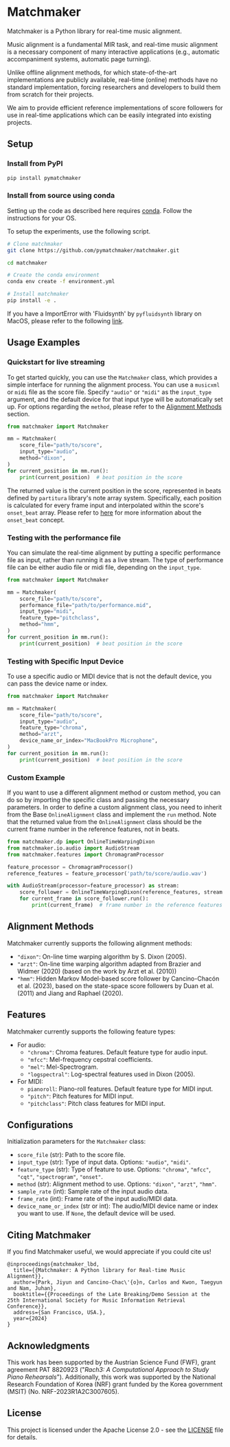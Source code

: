 # Matchmaker

Matchmaker is a Python library for real-time music alignment.

Music alignment is a fundamental MIR task, and real-time music alignment is a necessary component of many interactive applications (e.g., automatic accompaniment systems, automatic page turning).

Unlike offline alignment methods, for which state-of-the-art implementations are publicly available, real-time (online) methods have no standard implementation, forcing researchers and developers to build them from scratch for their projects.
  
We aim to provide efficient reference implementations of score followers for use in real-time applications which can be easily integrated into existing projects.

## Setup

### Install from PyPI

```bash
pip install pymatchmaker
```

### Install from source using conda

Setting up the code as described here requires [conda](https://docs.conda.io/projects/conda/en/latest/user-guide/install/index.html). Follow the instructions for your OS.

To setup the experiments, use the following script.

```bash
# Clone matchmaker
git clone https://github.com/pymatchmaker/matchmaker.git

cd matchmaker

# Create the conda environment
conda env create -f environment.yml

# Install matchmaker
pip install -e .
```

If you have a ImportError with 'Fluidsynth' by `pyfluidsynth` library on MacOS, please refer to the following [link](https://stackoverflow.com/a/75339618).

## Usage Examples

### Quickstart for live streaming

To get started quickly, you can use the `Matchmaker` class, which provides a simple interface for running the alignment process. You can use a `musicxml` or `midi` file as the score file. Specify `"audio"` or `"midi"` as the `input_type` argument, and the default device for that input type will be automatically set up. For options regarding the `method`, please refer to the [Alignment Methods](#alignment-methods) section.

```python
from matchmaker import Matchmaker

mm = Matchmaker(
    score_file="path/to/score",
    input_type="audio",
    method="dixon",
)
for current_position in mm.run():
    print(current_position)  # beat position in the score
```

The returned value is the current position in the score, represented in beats defined by `partitura` library's note array system.
Specifically, each position is calculated for every frame input and interpolated within the score's `onset_beat` array.
Please refer to [here](https://partitura.readthedocs.io/en/latest/Tutorial/notebook.html) for more information about the `onset_beat` concept.

### Testing with the performance file

You can simulate the real-time alignment by putting a specific performance file as input, rather than running it as a live stream.
The type of performance file can be either audio file or midi file, depending on the `input_type`.

```python
from matchmaker import Matchmaker

mm = Matchmaker(
    score_file="path/to/score",
    performance_file="path/to/performance.mid",
    input_type="midi",
    feature_type="pitchclass",
    method="hmm",
)
for current_position in mm.run():
    print(current_position)  # beat position in the score
```

### Testing with Specific Input Device

To use a specific audio or MIDI device that is not the default device, you can pass the device name or index.

```python
from matchmaker import Matchmaker

mm = Matchmaker(
    score_file="path/to/score",
    input_type="audio",
    feature_type="chroma",
    method="arzt",
    device_name_or_index="MacBookPro Microphone",
)
for current_position in mm.run():
    print(current_position)  # beat position in the score
```

### Custom Example

If you want to use a different alignment method or custom method, you can do so by importing the specific class and passing the necessary parameters.
In order to define a custom alignment class, you need to inherit from the Base `OnlineAlignment` class and implement the `run` method. Note that the returned value from the `OnlineAlignment` class should be the current frame number in the reference features, not in beats.

```python
from matchmaker.dp import OnlineTimeWarpingDixon
from matchmaker.io.audio import AudioStream
from matchmaker.features import ChromagramProcessor

feature_processor = ChromagramProcessor()
reference_features = feature_processor('path/to/score/audio.wav')

with AudioStream(processor=feature_processor) as stream:
    score_follower = OnlineTimeWarpingDixon(reference_features, stream.queue)
    for current_frame in score_follower.run():
        print(current_frame)  # frame number in the reference features
```

## Alignment Methods

Matchmaker currently supports the following alignment methods:

- `"dixon"`: On-line time warping algorithm by S. Dixon (2005).
- `"arzt"`: On-line time warping algorithm adapted from Brazier and Widmer (2020) (based on the work by Arzt et al. (2010))
- `"hmm"`: Hidden Markov Model-based score follower by Cancino-Chacón et al. (2023), based on the state-space score followers by Duan et al. (2011) and Jiang and Raphael (2020).

## Features

Matchmaker currently supports the following feature types:

- For audio:
  - `"chroma"`: Chroma features. Default feature type for audio input.
  - `"mfcc"`: Mel-frequency cepstral coefficients.
  - `"mel"`: Mel-Spectrogram.
  - `"logspectral"`: Log-spectral features used in Dixon (2005).
- For MIDI:
  - `pianoroll`: Piano-roll features. Default feature type for MIDI input.
  - `"pitch"`: Pitch features for MIDI input.
  - `"pitchclass"`: Pitch class features for MIDI input.

## Configurations

Initialization parameters for the `Matchmaker` class:

- `score_file` (str): Path to the score file.
- `input_type` (str): Type of input data. Options: `"audio"`, `"midi"`.
- `feature_type` (str): Type of feature to use. Options: `"chroma"`, `"mfcc"`, `"cqt"`, `"spectrogram"`, `"onset"`.
- `method` (str): Alignment method to use. Options: `"dixon"`, `"arzt"`, `"hmm"`.
- `sample_rate` (int): Sample rate of the input audio data.
- `frame_rate` (int): Frame rate of the input audio/MIDI data.
- `device_name_or_index` (str or int): The audio/MIDI device name or index you want to use. If `None`, the default device will be used.

## Citing Matchmaker

If you find Matchmaker useful, we would appreciate if you could cite us!

```
@inproceedings{matchmaker_lbd,
  title={{Matchmaker: A Python library for Real-time Music Alignment}},
  author={Park, Jiyun and Cancino-Chac\'{o}n, Carlos and Kwon, Taegyun and Nam, Juhan},
  booktitle={{Proceedings of the Late Breaking/Demo Session at the 25th International Society for Music Information Retrieval Conference}},
  address={San Francisco, USA.},
  year={2024}
}
```

## Acknowledgments

This work has been supported by the Austrian Science Fund (FWF), grant agreement PAT 8820923 ("*Rach3: A Computational Approach to Study Piano Rehearsals*"). Additionally, this work was supported by the National Research Foundation of Korea (NRF) grant funded by the Korea government (MSIT) (No. NRF-2023R1A2C3007605).

## License

This project is licensed under the Apache License 2.0 - see the [LICENSE](LICENSE) file for details.
